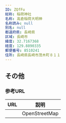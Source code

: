 ```yaml
---
ID: ZQfFu
総称: 稲荷神社
名称: 高倉稲荷大明神
名称読み: null
別名: null
都道府県: 長崎県
区域: 長崎市
緯度: 32.7167368
経度: 129.8890335
郵便番号: 8510241
住所: 長崎県長崎市茂木町８１１
---
```


## その他

### 参考URL

| URL | 説明          |
| --- | ------------- |
|     | OpenStreetMap |
